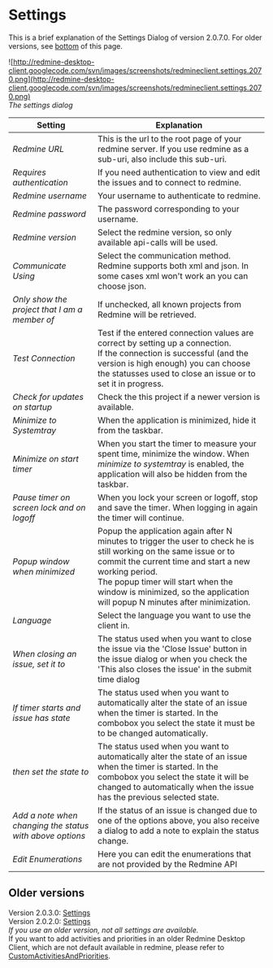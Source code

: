 # Settings #

This is a brief explanation of the Settings Dialog of version 2.0.7.0.
For older versions, see [bottom](#Older_versions.md) of this page.

![http://redmine-desktop-client.googlecode.com/svn/images/screenshots/redmineclient.settings.2070.png](http://redmine-desktop-client.googlecode.com/svn/images/screenshots/redmineclient.settings.2070.png)
<br><i>The settings dialog</i>
<br>
<table><thead><th> <b>Setting</b> </th><th> <b>Explanation</b> </th></thead><tbody>
<tr><td> <i>Redmine URL</i> </td><td> This is the url to the root page of your redmine server. If you use redmine as a sub-uri, also include this sub-uri. </td></tr>
<tr><td> <i>Requires authentication</i> </td><td> If you need authentication to view and edit the issues and to connect to redmine. </td></tr>
<tr><td> <i>Redmine username</i> </td><td> Your username to authenticate to redmine. </td></tr>
<tr><td> <i>Redmine password</i> </td><td> The password corresponding to your username. </td></tr>
<tr><td> <i>Redmine version</i> </td><td> Select the redmine version, so only available api-calls will be used. </td></tr>
<tr><td> <i>Communicate Using</i> </td><td> Select the communication method. Redmine supports both xml and json. In some cases xml won't work an you can choose json. </td></tr>
<tr><td> <i>Only show the project that I am a member of</i> </td><td> If unchecked, all known projects from Redmine will be retrieved. </td></tr>
<tr><td> <i>Test Connection</i> </td><td> Test if the entered connection values are correct by setting up a connection.<br>If the connection is successful (and the version is high enough) you can choose the statusses used to close an issue or to set it in progress. </td></tr>
<tr><td> <i>Check for updates on startup</i> </td><td> Check the this project if a newer version is available. </td></tr>
<tr><td> <i>Minimize to Systemtray</i> </td><td> When the application is minimized, hide it from the taskbar. </td></tr>
<tr><td> <i>Minimize on start timer</i> </td><td> When you start the timer to measure your spent time, minimize the window. When <i>minimize to systemtray</i> is enabled, the application will also be hidden from the taskbar. </td></tr>
<tr><td> <i>Pause timer on screen lock and on logoff</i> </td><td> When you lock your screen or logoff, stop and save the timer. When logging in again the timer will continue. </td></tr>
<tr><td> <i>Popup window when minimized</i> </td><td> Popup the application again after N minutes to trigger the user to check he is still working on the same issue or to commit the current time and start a new working period.<br>The popup timer will start when the window is minimized, so the application will popup N minutes after minimization. </td></tr>
<tr><td> <i>Language</i> </td><td> Select the language you want to use the client in. </td></tr>
<tr><td> <i>When closing an issue, set it to</i> </td><td> The status used when you want to close the issue via the 'Close Issue' button in the issue dialog or when you check the 'This also closes the issue' in the submit time dialog </td></tr>
<tr><td> <i>If timer starts and issue has state</i> </td><td> The status used when you want to automatically alter the state of an issue when the timer is started. In the combobox you select the state it must be to be changed automatically. </td></tr>
<tr><td> <i>then set the state to</i> </td><td> The status used when you want to automatically alter the state of an issue when the timer is started. In the combobox you select the state it will be changed to automatically when the issue has the previous selected state. </td></tr>
<tr><td> <i>Add a note when changing the status with above options</i> </td><td> If the status of an issue is changed due to one of the options above, you also receive a dialog to add a note to explain the status change. </td></tr>
<tr><td> <i>Edit Enumerations</i> </td><td> Here you can edit the enumerations that are not provided by the Redmine API </td></tr></tbody></table>

<h2>Older versions</h2>
Version 2.0.3.0: <a href='Settings2030.md'>Settings</a><br>
Version 2.0.2.0: <a href='Settings2020.md'>Settings</a><br>
<i>If you use an older version, not all settings are available.</i><br>
If you want to add activities and priorities in an older Redmine Desktop Client, which are not default available in redmine, please refer to <a href='CustomActivitiesAndPriorities.md'>CustomActivitiesAndPriorities</a>.